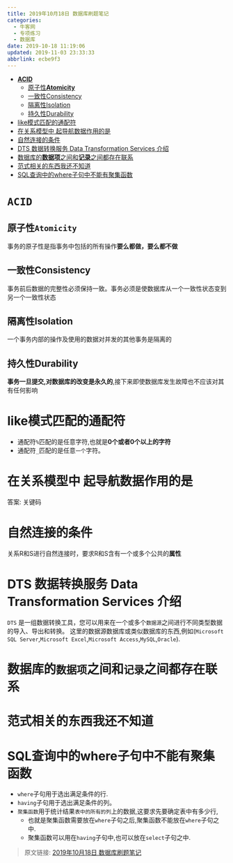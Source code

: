 ```yaml
---
title: 2019年10月18日 数据库刷题笔记
categories: 
  - 牛客网
  - 专项练习
  - 数据库
date: 2019-10-18 11:19:06
updated: 2019-11-03 23:33:33
abbrlink: ecbe9f3
---
```

- [**ACID**](/exam/ecbe9f3/#ACID)
    - [原子性**Atomicity**](/exam/ecbe9f3/#原子性Atomicity)
    - [一致性Consistency](/exam/ecbe9f3/#一致性Consistency)
    - [隔离性Isolation](/exam/ecbe9f3/#隔离性Isolation)
    - [持久性Durability](/exam/ecbe9f3/#持久性Durability)
- [like模式匹配的通配符](/exam/ecbe9f3/#like模式匹配的通配符)
- [在关系模型中 起导航数据作用的是](/exam/ecbe9f3/#在关系模型中-起导航数据作用的是)
- [自然连接的条件](/exam/ecbe9f3/#自然连接的条件)
- [DTS 数据转换服务 Data Transformation Services 介绍](/exam/ecbe9f3/#DTS-数据转换服务-Data-Transformation-Services-介绍)
- [数据库的**数据项**之间和**记录**之间都存在联系](/exam/ecbe9f3/#数据库的数据项之间和记录之间都存在联系)
- [范式相关的东西我还不知道](/exam/ecbe9f3/#范式相关的东西我还不知道)
- [SQL查询中的where子句中不能有聚集函数](/exam/ecbe9f3/#SQL查询中的where子句中不能有聚集函数)

<!--more-->
<script src="https://cdn.bootcss.com/jquery/3.4.0/jquery.slim.min.js"></script>
<script>$(document).ready(function () {$(".post-body > ul:nth-child(1)").hide();});</script>

<!--end-->
<!--SSTStart-->
# `ACID` #
## 原子性`Atomicity` ##
事务的原子性是指事务中包括的所有操作**要么都做，要么都不做**
## 一致性Consistency ##
事务前后数据的完整性必须保持一致。事务必须是使数据库从一个一致性状态变到另一个一致性状态
## 隔离性Isolation ##
一个事务内部的操作及使用的数据对并发的其他事务是隔离的
## 持久性Durability ##
**事务一旦提交,对数据库的改变是永久的**,接下来即使数据库发生故障也不应该对其有任何影响

# like模式匹配的通配符 #
- 通配符`%`匹配的是任意字符,也就是**0个或者0个以上的字符**
- 通配符`_`匹配的是任意`一个`字符。

# 在关系模型中 起导航数据作用的是 #
答案: 关键码
# 自然连接的条件 #
关系R和S进行自然连接时，要求R和S含有一个或多个公共的**属性**
# DTS 数据转换服务 Data Transformation Services 介绍 #
`DTS` 是一组数据转换工具，您可以用来在一个或多个`数据源`之间进行不同类型数据的导入、导出和转换。
这里的数据源数据库或类似数据库的东西,例如(`Microsoft SQL Server`,`Microsoft Excel`,`Microsoft Access`,`MySQL`,`Oracle`).
# 数据库的`数据项`之间和`记录`之间都存在联系 #
# 范式相关的东西我还不知道 #
# SQL查询中的where子句中不能有聚集函数 #
- `where`子句用于选出满足条件的行.
- `having`子句用于选出满足条件的列。
- `聚集函数`用于统计结果`表中的所有的列`上的数据,这要求先要确定表中有多少行,
    - 也就是聚集函数需要放在`where`子句之后,聚集函数不能放在`where`子句之中.
    - 聚集函数可以用在`having`子句中,也可以放在`select`子句之中.

<!--SSTStop-->

>原文链接: [2019年10月18日 数据库刷题笔记](https://lanlan2017.github.io/blog/ecbe9f3/)
